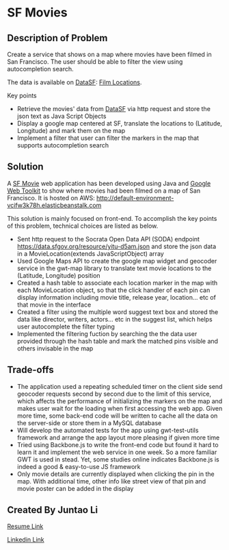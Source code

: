 SF Movies
=========

Description of Problem
----------------------
Create a service that shows on a map where movies have been filmed in San Francisco. The user should be able to filter the view using autocompletion search.

The data is available on [DataSF](http://www.datasf.org/): [Film Locations](https://data.sfgov.org/Arts-Culture-and-Recreation-/Film-Locations-in-San-Francisco/yitu-d5am).

Key points
* Retrieve the movies' data from [DataSF](https://data.sfgov.org/Arts-Culture-and-Recreation-/Film-Locations-in-San-Francisco/yitu-d5am) via http request and store the json text as Java Script Objects
* Display a google map centered at SF, translate the locations to (Latitude, Longitude) and mark them on the map
* Implement a filter that user can filter the markers in the map that supports autocompletion search 

Solution
--------
A [SF Movie](http://default-environment-vcifw3k78h.elasticbeanstalk.com) web application has been developed using Java and [Google Web Toolkit](http://www.gwtproject.org/) to show where movies had been filmed on a map of San Francisco. It is hosted on AWS: http://default-environment-vcifw3k78h.elasticbeanstalk.com

This solution is mainly focused on front-end. To accomplish the key points of this problem, technical choices are listed as below.
* Sent http request to the Socrata Open Data API (SODA) endpoint https://data.sfgov.org/resource/yitu-d5am.json and store the json data in a MovieLocation(extends JavaScriptObject) array
* Used Google Maps API to create the google map widget and geocoder service in the gwt-map library to translate text movie locations to the (Latitude, Longitude) position
* Created a hash table to associate each location marker in the map with each MovieLocation object, so that the click handler of each pin can display information including movie title, release year, location... etc of that movie in the interface   
* Created a filter using the multiple word suggest text box and stored the data like director, writers, actors... etc in the suggest list, which helps user autocomplete the filter typing
* Implemented the filtering fuction by searching the the data user provided through the hash table and mark the matched pins visible and others invisable in the map  

Trade-offs
----------
* The application used a repeating scheduled timer on the client side send geocoder requests second by second due to the limit of this service, which affects the performance of initializing the markers on the map and makes user wait for the loading when first accessing the web app. Given more time, some back-end code will be written to cache all the data on the server-side or store them in a MySQL database
* Will develop the automated tests for the app using gwt-test-utils framework and arrange the app layout more pleasing if given more time
* Tried using Backbone.js to write the front-end code but found it hard to learn it and implement the web service in one week. So a more familiar GWT is used in stead. Yet, some studies online indicates Backbone.js is indeed a good & easy-to-use JS framework
* Only movie details are currently displayed when clicking the pin in the map. With additional time, other info like street view of that pin and movie poster can be added in the display

Created By Juntao Li
--------------------
[Resume Link](https://drive.google.com/file/d/0B6JeZFJab_deX3k2Tk4ya1hVZWM/view?usp=sharing)

[Linkedin Link](https://www.linkedin.com/profile/view?id=98496805&trk=nav_responsive_tab_profile)
